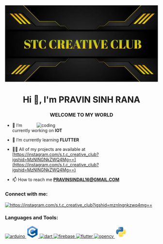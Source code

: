 
![logo](https://github.com/pravin1016/pravin1016/blob/main/20230716_172439.jpg)
<h1 align="center">Hi 👋, I'm PRAVIN SINH RANA</h1>
<h3 align="center">WELCOME TO MY WORLD</h3>

<img align="right" alt="coding" width="400" src="https://www.bing.com/th/id/OGC.f3b7d71cb676749b7c61050a41827c95?pid=1.7&rurl=https%3a%2f%2fwww.livewireindia.com%2fblog%2fwp-content%2fuploads%2f2019%2f06%2fElegantMaleCero-size_restricted.gif&ehk=27%2fnKyLtb0vMxowpjz8XBfRQm4dTKk0B6Uq0yL1c70c%3d">

- 🔭 I’m currently working on **IOT**

- 🌱 I’m currently learning **FLUTTER**

- 👨‍💻 All of my projects are available at [https://instagram.com/s.t.c_creative_club?igshid=MzNlNGNkZWQ4Mg==](https://instagram.com/s.t.c_creative_club?igshid=MzNlNGNkZWQ4Mg==)

- 📫 How to reach me **PRAVINSINDAL16@GMAIL.COM**

<h3 align="left">Connect with me:</h3>
<p align="left">
<a href="https://instagram.com/https://instagram.com/s.t.c_creative_club?igshid=mznlngnkzwq4mg==" target="blank"><img align="center" src="https://raw.githubusercontent.com/rahuldkjain/github-profile-readme-generator/master/src/images/icons/Social/instagram.svg" alt="https://instagram.com/s.t.c_creative_club?igshid=mznlngnkzwq4mg==" height="30" width="40" /></a>
</p>

<h3 align="left">Languages and Tools:</h3>
<p align="left"> <a href="https://www.arduino.cc/" target="_blank" rel="noreferrer"> <img src="https://cdn.worldvectorlogo.com/logos/arduino-1.svg" alt="arduino" width="40" height="40"/> </a> <a href="https://www.cprogramming.com/" target="_blank" rel="noreferrer"> <img src="https://raw.githubusercontent.com/devicons/devicon/master/icons/c/c-original.svg" alt="c" width="40" height="40"/> </a> <a href="https://dart.dev" target="_blank" rel="noreferrer"> <img src="https://www.vectorlogo.zone/logos/dartlang/dartlang-icon.svg" alt="dart" width="40" height="40"/> </a> <a href="https://firebase.google.com/" target="_blank" rel="noreferrer"> <img src="https://www.vectorlogo.zone/logos/firebase/firebase-icon.svg" alt="firebase" width="40" height="40"/> </a> <a href="https://flutter.dev" target="_blank" rel="noreferrer"> <img src="https://www.vectorlogo.zone/logos/flutterio/flutterio-icon.svg" alt="flutter" width="40" height="40"/> </a> <a href="https://opencv.org/" target="_blank" rel="noreferrer"> <img src="https://www.vectorlogo.zone/logos/opencv/opencv-icon.svg" alt="opencv" width="40" height="40"/> </a> <a href="https://www.python.org" target="_blank" rel="noreferrer"> <img src="https://raw.githubusercontent.com/devicons/devicon/master/icons/python/python-original.svg" alt="python" width="40" height="40"/> </a> </p>
